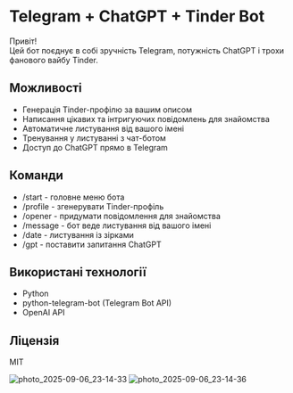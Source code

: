 # Telegram + ChatGPT + Tinder Bot

Привіт!  
Цей бот поєднує в собі зручність Telegram, потужність ChatGPT і трохи фанового вайбу Tinder.

## Можливості
- Генерація Tinder-профілю за вашим описом
- Написання цікавих та інтригуючих повідомлень для знайомства
- Автоматичне листування від вашого імені
- Тренування у листуванні з чат-ботом
- Доступ до ChatGPT прямо в Telegram

## Команди
- /start - головне меню бота
- /profile - згенерувати Tinder-профіль
- /opener - придумати повідомлення для знайомства
- /message - бот веде листування від вашого імені
- /date - листування із зірками
- /gpt - поставити запитання ChatGPT

## Використані технології
- Python
- python-telegram-bot (Telegram Bot API)
- OpenAI API

## Ліцензія
МІТ

![photo_2025-09-06_23-14-33](https://github.com/user-attachments/assets/c5199952-114b-4dc6-af08-e13918bfdfd6)
![photo_2025-09-06_23-14-36](https://github.com/user-attachments/assets/21a9f5fc-cda1-4a2a-88a2-49a1e3c68a4b)
